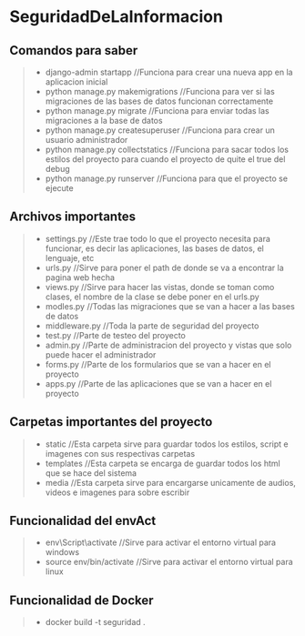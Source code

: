 # SeguridadDeLaInformacion

## Comandos para saber
> - django-admin startapp <NombreDeProyecto> //Funciona para crear una nueva app en la aplicacion inicial </br>
> - python manage.py makemigrations //Funciona para ver si las migraciones de las bases de datos funcionan correctamente </br>
> - python manage.py migrate //Funciona para enviar todas las migraciones a la base de datos </br>
> - python manage.py createsuperuser //Funciona para crear un usuario administrador </br>
> - python manage.py collectstatics //Funciona para sacar todos los estilos del proyecto para cuando el proyecto de quite el true del debug </br>
> - python manage.py runserver //Funciona para que el proyecto se ejecute </br>

## Archivos importantes
> - settings.py //Este trae todo lo que el proyecto necesita para funcionar, es decir las aplicaciones, las bases de datos, el lenguaje, etc </br>
> - urls.py //Sirve para poner el path de donde se va a encontrar la pagina web hecha </br>
> - views.py //Sirve para hacer las vistas, donde se toman como clases, el nombre de la clase se debe poner en el urls.py </br>
> - modles.py //Todas las migraciones que se van a hacer a las bases de datos
> - middleware.py //Toda la parte de seguridad del proyecto 
> - test.py //Parte de testeo del proyecto
> - admin.py //Parte de administracion del proyecto y vistas que solo puede hacer el administrador
> - forms.py //Parte de los formularios que se van a hacer en el proyecto
> - apps.py //Parte de las aplicaciones que se van a hacer en el proyecto

## Carpetas importantes del proyecto
> - static //Esta carpeta sirve para guardar todos los estilos, script e imagenes con sus respectivas carpetas </br>
> - templates //Esta carpeta se encarga de guardar todos los html que se hace del sistema </br>
> - media //Esta carpeta sirve para encargarse unicamente de audios, videos e imagenes para sobre escribir </br>

## Funcionalidad del envAct
> - env\Script\activate //Sirve para activar el entorno virtual para windows
> - source env/bin/activate //Sirve para activar el entorno virtual para linux

## Funcionalidad de Docker
> - docker build -t seguridad .
